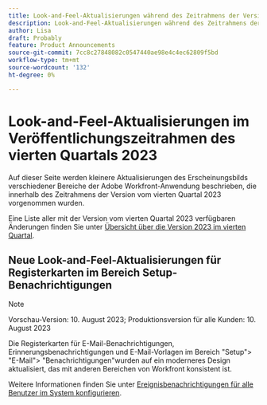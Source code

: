 ```yaml
---
title: Look-and-Feel-Aktualisierungen während des Zeitrahmens der Version vom 4. Quartal 2023
description: Look-and-Feel-Aktualisierungen während des Zeitrahmens der Version vom 4. Quartal 2023
author: Lisa
draft: Probably
feature: Product Announcements
source-git-commit: 7cc8c27848082c0547440ae98e4c4ec62809f5bd
workflow-type: tm+mt
source-wordcount: '132'
ht-degree: 0%

---
```



# Look-and-Feel-Aktualisierungen im Veröffentlichungszeitrahmen des vierten Quartals 2023

Auf dieser Seite werden kleinere Aktualisierungen des Erscheinungsbilds verschiedener Bereiche der Adobe Workfront-Anwendung beschrieben, die innerhalb des Zeitrahmens der Version vom vierten Quartal 2023 vorgenommen wurden.

Eine Liste aller mit der Version vom vierten Quartal 2023 verfügbaren Änderungen finden Sie unter [Übersicht über die Version 2023 im vierten Quartal](/help/quicksilver/product-announcements/product-releases/23-q4-release-activity/23-q4-release-overview.md).

## Neue Look-and-Feel-Aktualisierungen für Registerkarten im Bereich Setup-Benachrichtigungen

>[!NOTE]
>
>Vorschau-Version: 10. August 2023; Produktionsversion für alle Kunden: 10. August 2023

Die Registerkarten für E-Mail-Benachrichtigungen, Erinnerungsbenachrichtigungen und E-Mail-Vorlagen im Bereich &quot;Setup&quot;> &quot;E-Mail&quot;> &quot;Benachrichtigungen&quot;wurden auf ein moderneres Design aktualisiert, das mit anderen Bereichen von Workfront konsistent ist.

Weitere Informationen finden Sie unter [Ereignisbenachrichtigungen für alle Benutzer im System konfigurieren](/help/quicksilver/administration-and-setup/manage-workfront/emails/configure-event-notifications-for-everyone-in-the-system.md).
